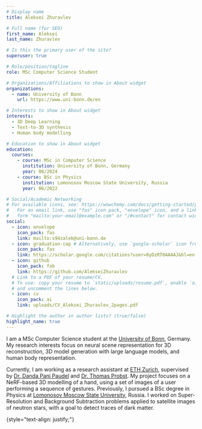 ```yaml
---
# Display name
title: Aleksei Zhuravlev

# Full name (for SEO)
first_name: Aleksei
last_name: Zhuravlev

# Is this the primary user of the site?
superuser: true

# Role/position/tagline
role: MSc Computer Science Student

# Organizations/Affiliations to show in About widget
organizations:
  - name: University of Bonn
    url: https://www.uni-bonn.de/en

# Interests to show in About widget
interests:
  - 3D Deep Learning
  - Text-to-3D synthesis
  - Human body modelling

# Education to show in About widget
education:
  courses:
    - course: MSc in Computer Science
      institution: University of Bonn, Germany
      year: 08/2024
    - course: BSc in Physics
      institution: Lomonosov Moscow State University, Russia
      year: 06/2022

# Social/Academic Networking
# For available icons, see: https://wowchemy.com/docs/getting-started/page-builder/#icons
#   For an email link, use "fas" icon pack, "envelope" icon, and a link in the
#   form "mailto:your-email@example.com" or "/#contact" for contact widget.
social:
  - icon: envelope
    icon_pack: fas
    link: mailto:s94zalek@uni-bonn.de
  - icon: graduation-cap # Alternatively, use `google-scholar` icon from `ai` icon pack
    icon_pack: fas
    link: https://scholar.google.com/citations?user=0yDzRT0AAAAJ&hl=en
  - icon: github
    icon_pack: fab
    link: https://github.com/AlekseiZhuravlev
  # Link to a PDF of your resume/CV.
  # To use: copy your resume to `static/uploads/resume.pdf`, enable `ai` icons in `params.yaml`,
  # and uncomment the lines below.
  - icon: cv
    icon_pack: ai
    link: uploads/CV_Aleksei_Zhuravlev_2pages.pdf

# Highlight the author in author lists? (true/false)
highlight_name: true
---
```


I am a MSc Computer Science student at the [University of Bonn](https://www.uni-bonn.de/en), Germany. My research interests focus on neural scene representation for 3D reconstruction, 3D model generation with large language models, and human body representation.

Currently, I am working as a research assistant at [ETH Zurich](https://ethz.ch/en.html), supervised by [Dr. Danda Pani Paudel](https://people.ee.ethz.ch/~paudeld/) and [Dr. Thomas Probst](https://probstt.bitbucket.io/). My project focuses on a NeRF-based 3D modelling of a hand, using a set of images of a user performing a sequence of gestures. Previously, I pursued a BSc degree in Physics at [Lomonosov Moscow State University](https://www.msu.ru/en/index.html), Russia. I worked on Super-Resolution and Background Subtraction problems applied to satellite images of neutron stars, with a goal to detect traces of dark matter.

{style="text-align: justify;"}


